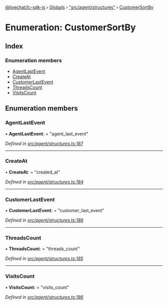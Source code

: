 [@livechat/lc-sdk-js](../README.md) › [Globals](../globals.md) › ["src/agent/structures"](../modules/_src_agent_structures_.md) › [CustomerSortBy](_src_agent_structures_.customersortby.md)

# Enumeration: CustomerSortBy

## Index

### Enumeration members

* [AgentLastEvent](_src_agent_structures_.customersortby.md#agentlastevent)
* [CreateAt](_src_agent_structures_.customersortby.md#createat)
* [CustomerLastEvent](_src_agent_structures_.customersortby.md#customerlastevent)
* [ThreadsCount](_src_agent_structures_.customersortby.md#threadscount)
* [VisitsCount](_src_agent_structures_.customersortby.md#visitscount)

## Enumeration members

###  AgentLastEvent

• **AgentLastEvent**: = "agent_last_event"

*Defined in [src/agent/structures.ts:187](https://github.com/livechat/lc-sdk-js/blob/3cb601c/src/agent/structures.ts#L187)*

___

###  CreateAt

• **CreateAt**: = "created_at"

*Defined in [src/agent/structures.ts:184](https://github.com/livechat/lc-sdk-js/blob/3cb601c/src/agent/structures.ts#L184)*

___

###  CustomerLastEvent

• **CustomerLastEvent**: = "customer_last_event"

*Defined in [src/agent/structures.ts:188](https://github.com/livechat/lc-sdk-js/blob/3cb601c/src/agent/structures.ts#L188)*

___

###  ThreadsCount

• **ThreadsCount**: = "threads_count"

*Defined in [src/agent/structures.ts:185](https://github.com/livechat/lc-sdk-js/blob/3cb601c/src/agent/structures.ts#L185)*

___

###  VisitsCount

• **VisitsCount**: = "visits_count"

*Defined in [src/agent/structures.ts:186](https://github.com/livechat/lc-sdk-js/blob/3cb601c/src/agent/structures.ts#L186)*
